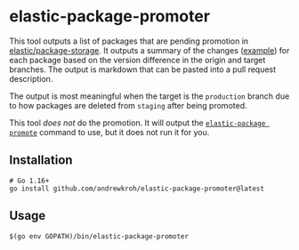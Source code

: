 # elastic-package-promoter

This tool outputs a list of packages that are pending promotion in
[elastic/package-storage](https://github.com/elastic/package-storage).
It outputs a summary of the changes ([example](/docs/example-output.md)) for
each package based on the version difference in the origin and target branches.
The output is markdown that can be pasted into a pull request description.

The output is most meaningful when the target is the `production` branch due
to how packages are deleted from `staging` after being promoted.

This tool *does not* do the promotion. It will output the
[`elastic-package promote`](https://www.elastic.co/guide/en/integrations-developer/master/elastic-package.html#_elastic_package_promote)
command to use, but it does not run it for you.

## Installation

```
# Go 1.16+
go install github.com/andrewkroh/elastic-package-promoter@latest
```

## Usage

```
$(go env GOPATH)/bin/elastic-package-promoter
```
